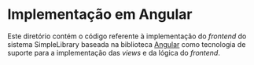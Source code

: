 # Implementação em Angular

Este diretório contém o código referente à implementação do *frontend* do
sistema SimpleLibrary baseada na biblioteca [Angular](https://angular.io/) como
tecnologia de suporte para a implementação das *views* e da lógica do
*frontend*.
